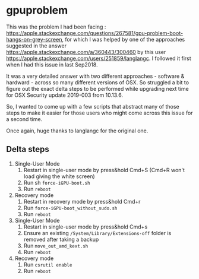 # gpuproblem
This was the problem I had been facing : https://apple.stackexchange.com/questions/267581/gpu-problem-boot-hangs-on-grey-screen, for which I was helped by one of the approaches suggested in the answer https://apple.stackexchange.com/a/360443/300460 by this user https://apple.stackexchange.com/users/251859/langlangc. I followed it first when I had this issue in last Sep2018.

It was a very detailed answer with two different approaches - software & hardward - across so many different versions of OSX. 
So struggled a bit to figure out the exact delta steps to be performed while upgrading next time for OSX Security update 2019-003 from 10.13.6.

So, I wanted to come up with a few scripts that abstract many of those steps to make it easier for those users who might come across this issue for a second time. 

Once again, huge thanks to langlangc for the original one.

## Delta steps

1. Single-User Mode
   1. Restart in single-user mode by press&hold Cmd+S (Cmd+R won't load giving the white screen)
   2. Run sh `force-iGPU-boot.sh`
   3. Run `reboot`
2. Recovery mode
   1. Restart in recovery mode by press&hold Cmd+r
   2. Run `force-iGPU-boot_without_sudo.sh`
   3. Run `reboot`
3. Single-User Mode
   1. Restart in single-user mode by press&hold Cmd+s
   2. Ensure an existing `/System/Library/Extensions-off` folder is removed after taking a backup
   3. Run `move_out_amd_kext.sh`
   4. Run `reboot`
4. Recovery mode 
   1. Run `csrutil enable` 
   2. Run `reboot`
